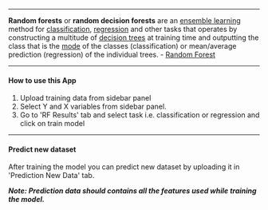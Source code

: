 ------

**Random forests** or **random decision forests** are an [ensemble learning](https://en.wikipedia.org/wiki/Ensemble_learning) method for [classification](https://en.wikipedia.org/wiki/Statistical_classification), [regression](https://en.wikipedia.org/wiki/Regression_analysis) and other tasks that operates by constructing a multitude of [decision trees](https://en.wikipedia.org/wiki/Decision_tree_learning) at training time and outputting the class that is the [mode](https://en.wikipedia.org/wiki/Mode_(statistics)) of the classes (classification) or mean/average prediction (regression) of the individual trees. - [Random Forest](https://en.wikipedia.org/wiki/Random_forest)

------

#### How to use this App

1. Upload training data from sidebar panel
2. Select Y and X variables from sidebar panel.
3. Go to 'RF Results' tab and select task i.e. classification or regression and click on train model 


------

#### Predict new dataset

After training the model you can predict new dataset by uploading it in 'Prediction New Data' tab.

***Note: Prediction data should contains all the features used while training the model.***


